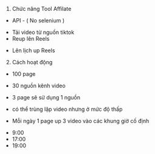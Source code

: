 1. Chức năng Tool Affilate

* API - ( No selenium )

- Tải video từ nguồn tiktok
- Reup lên Reels
+ Lên lịch up Reels


2. Cách hoạt động
- 100 page
- 30 nguồn kênh video
- 3 page sẽ sử dụng 1 nguồn
- có thể trùng lặp video nhưng ở mức độ thấp

- Mỗi ngày 1 page up 3 video vào các khung giờ cố định
+ 9:00
+ 17:00
+ 19:00